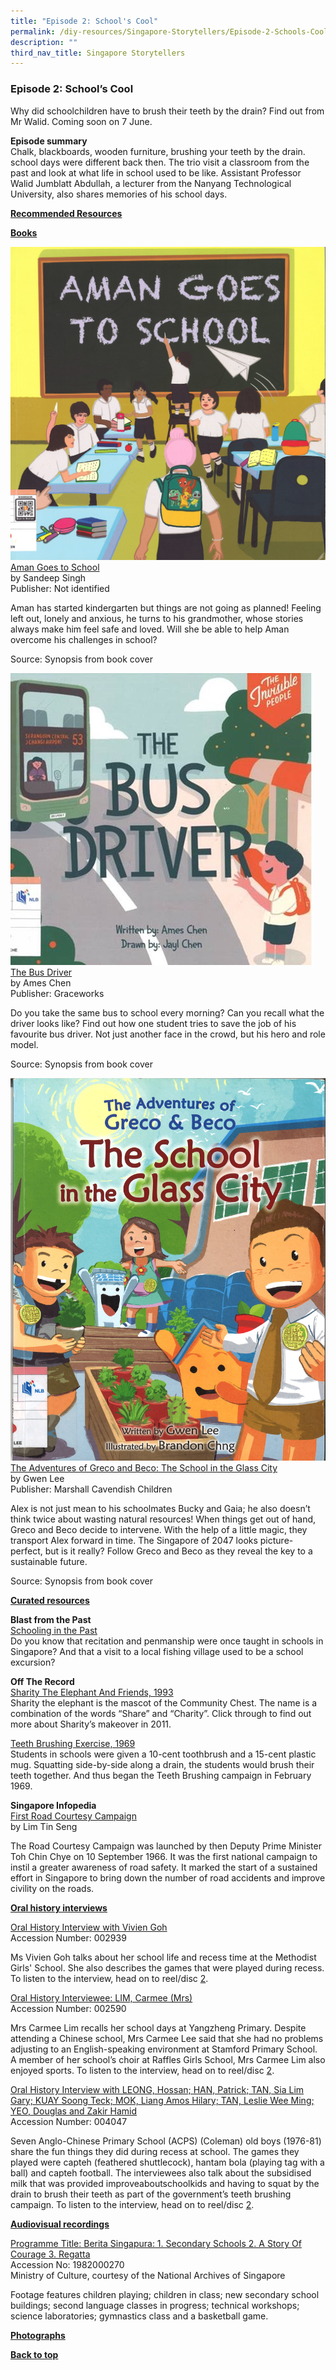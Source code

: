 ```yaml
---
title: "Episode 2: School's Cool"
permalink: /diy-resources/Singapore-Storytellers/Episode-2-Schools-Cool
description: ""
third_nav_title: Singapore Storytellers
---
```

### **Episode 2: School’s Cool**

Why did schoolchildren have to brush their teeth by the drain? Find out from Mr Walid. Coming soon on 7 June.



**Episode summary** <br>
Chalk, blackboards, wooden furniture, brushing your teeth by the drain. school days were different back then. The trio visit a classroom from the past and look at what life in school used to be like. Assistant Professor Walid Jumblatt Abdullah, a lecturer from the Nanyang Technological University, also shares memories of his school days.

**<u>Recommended Resources</u>**

**<u>Books</u>**



![](/images/diyresources/Aman_goes_to_school.jpg)
[Aman Goes to School](https://catalogue.nlb.gov.sg/cgi-bin/spydus.exe/ENQ/WPAC/BIBENQ?SETLVL=1&BRN=205420890) <br>
by Sandeep Singh <br>
Publisher: Not identified

Aman has started kindergarten but things are not going as planned! Feeling left out, lonely and anxious, he turns to his grandmother, whose stories always make him feel safe and loved. Will she be able to help Aman overcome his challenges in school?

Source: Synopsis from book cover

![](/images/diyresources/the_bus_driver.jpg)
[The Bus Driver](https://catalogue.nlb.gov.sg/cgi-bin/spydus.exe/ENQ/WPAC/BIBENQ?SETLVL=1&BRN=203980492) <br>
by Ames Chen <br>
Publisher: Graceworks

Do you take the same bus to school every morning? Can you recall what the driver looks like? Find out how one student tries to save the job of his favourite bus driver. Not just another face in the crowd, but his hero and role model.

Source: Synopsis from book cover


![](/images/diyresources/School_in_the_glass_city.jpg)
[The Adventures of Greco and Beco: The School in the Glass City](https://catalogue.nlb.gov.sg/cgi-bin/spydus.exe/ENQ/WPAC/BIBENQ?SETLVL=1&BRN=202807999) <br>
by Gwen Lee <br>
Publisher: Marshall Cavendish Children

Alex is not just mean to his schoolmates Bucky and Gaia; he also doesn’t think twice about wasting natural resources! When things get out of hand, Greco and Beco decide to intervene. With the help of a little magic, they transport Alex forward in time. The Singapore of 2047 looks picture-perfect, but is it really? Follow Greco and Beco as they reveal the key to a sustainable future.

Source: Synopsis from book cover

**<u>Curated resources</u>**

**Blast from the Past**<br>
[Schooling in the Past](https://www.nas.gov.sg/archivesonline/blastfromthepast/schooling) <br>
Do you know that recitation and penmanship were once taught in schools in Singapore? And that a visit to a local fishing village used to be a school excursion?

**Off The Record**<br>
[Sharity The Elephant And Friends, 1993](https://corporate.nas.gov.sg/media/collections-and-research/sharity-the-elephant) <br>
Sharity the elephant is the mascot of the Community Chest. The name is a combination of the words “Share” and “Charity”. Click through to find out more about Sharity’s makeover in 2011.

[Teeth Brushing Exercise, 1969](https://corporate.nas.gov.sg/media/collections-and-research/teethbrushing) <br>
Students in schools were given a 10-cent toothbrush and a 15-cent plastic mug. Squatting side-by-side along a drain, the students would brush their teeth together. And thus began the Teeth Brushing campaign in February 1969.

**Singapore Infopedia**<br>
[First Road Courtesy Campaign](https://eresources.nlb.gov.sg/infopedia/articles/SIP_2014-09-22_112715.html) <br>
by Lim Tin Seng <br>

The Road Courtesy Campaign was launched by then Deputy Prime Minister Toh Chin Chye on 10 September 1966. It was the first national campaign to instil a greater awareness of road safety. It marked the start of a sustained effort in Singapore to bring down the number of road accidents and improve civility on the roads.

**<u>Oral history interviews</u>**

[Oral History Interview with Vivien Goh](https://www.nas.gov.sg/archivesonline/oral_history_interviews/interview/002939) <br>
Accession Number: 002939 <br>

Ms Vivien Goh talks about her school life and recess time at the Methodist Girls' School. She also describes the games that were played during recess. To listen to the interview, head on to reel/disc [2](https://www.nas.gov.sg/archivesonline/oral_history_interviews/record-details/b577e33e-1160-11e3-83d5-0050568939ad?keywords=002939+%C2%A0tuckshop&keywords-type=all).

[Oral History Interviewee: LIM, Carmee (Mrs)](https://www.nas.gov.sg/archivesonline/oral_history_interviews/interview/002590) <br>
Accession Number:  002590 <br>

Mrs Carmee Lim recalls her school days at Yangzheng Primary. Despite attending a Chinese school, Mrs Carmee Lee said that she had no problems adjusting to an English-speaking environment at Stamford Primary School. A member of her school’s choir at Raffles Girls School, Mrs Carmee Lim also enjoyed sports. To listen to the interview, head on to reel/disc [2](https://www.nas.gov.sg/archivesonline/oral_history_interviews/record-details/7948cf45-1160-11e3-83d5-0050568939ad?synopsis=yangzheng&synopsis-type=all).

[Oral History Interview with LEONG, Hossan; HAN, Patrick; TAN, Sia Lim Gary; KUAY Soong Teck; MOK, Liang Amos Hilary; TAN, Leslie Wee Ming; YEO, Douglas and Zakir Hamid ](https://www.nas.gov.sg/archivesonline/oral_history_interviews/interview/004047) <br>
Accession Number: 004047 <br>

Seven Anglo-Chinese Primary School (ACPS) (Coleman) old boys (1976-81) share the fun things they did during recess at school. The games they played were capteh (feathered shuttlecock), hantam bola (playing tag with a ball) and capteh football. The interviewees also talk about the subsidised milk that was provided improveaboutschoolkids and having to squat by the drain to brush their teeth as part of the government’s teeth brushing campaign. To listen to the interview, head on to reel/disc [2](https://www.nas.gov.sg/archivesonline/oral_history_interviews/record-details/9600165a-1f35-11e6-95f9-0050568939ad?synopsis=games&synopsis-type=all).


**<u>Audiovisual recordings</u>**

[Programme Title: Berita Singapura: 1. Secondary Schools 2. A Story Of Courage 3. Regatta](https://www.nas.gov.sg/archivesonline/audiovisual_records/record-details/457cbdf0-1164-11e3-83d5-0050568939ad) <br>
Accession No: 1982000270 <br>
Ministry of Culture, courtesy of the National Archives of Singapore<br>

Footage features children playing; children in class; new secondary school buildings; second language classes in progress; technical workshops; science laboratories; gymnastics class and a basketball game.


**<u>Photographs</u>**



<b><a href="#top">Back to top</a></b>